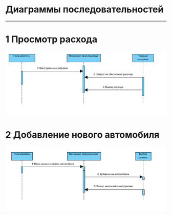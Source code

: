 # Диаграммы последовательностей
---

# 1 Просмотр расхода
![Просмотр расхода](../../../Images/SystemDesign/Sequence1.PNG)

# 2 Добавление нового автомобиля
![Добавление нового автомобиля](../../../Images/SystemDesign/Sequence2.PNG)
